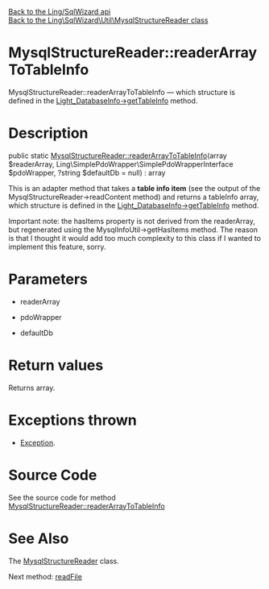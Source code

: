 [Back to the Ling/SqlWizard api](https://github.com/lingtalfi/SqlWizard/blob/master/doc/api/Ling/SqlWizard.md)<br>
[Back to the Ling\SqlWizard\Util\MysqlStructureReader class](https://github.com/lingtalfi/SqlWizard/blob/master/doc/api/Ling/SqlWizard/Util/MysqlStructureReader.md)


MysqlStructureReader::readerArrayToTableInfo
================



MysqlStructureReader::readerArrayToTableInfo — which structure is defined in the [Light_DatabaseInfo->getTableInfo](https://github.com/lingtalfi/Light_DatabaseInfo/blob/master/doc/api/Ling/Light_DatabaseInfo/Service/LightDatabaseInfoService/getTableInfo.md) method.




Description
================


public static [MysqlStructureReader::readerArrayToTableInfo](https://github.com/lingtalfi/SqlWizard/blob/master/doc/api/Ling/SqlWizard/Util/MysqlStructureReader/readerArrayToTableInfo.md)(array $readerArray, Ling\SimplePdoWrapper\SimplePdoWrapperInterface $pdoWrapper, ?string $defaultDb = null) : array




This is an adapter method that takes a **table info item** (see the output of
the MysqlStructureReader->readContent method) and returns a tableInfo array,
which structure is defined in the [Light_DatabaseInfo->getTableInfo](https://github.com/lingtalfi/Light_DatabaseInfo/blob/master/doc/api/Ling/Light_DatabaseInfo/Service/LightDatabaseInfoService/getTableInfo.md) method.

Important note: the hasItems property is not derived from the readerArray, but regenerated
using the MysqlInfoUtil->getHasItems method.
The reason is that I thought it would add too much complexity to this class if I wanted
to implement this feature, sorry.




Parameters
================


- readerArray

    

- pdoWrapper

    

- defaultDb

    


Return values
================

Returns array.


Exceptions thrown
================

- [Exception](http://php.net/manual/en/class.exception.php).&nbsp;







Source Code
===========
See the source code for method [MysqlStructureReader::readerArrayToTableInfo](https://github.com/lingtalfi/SqlWizard/blob/master/Util/MysqlStructureReader.php#L57-L115)


See Also
================

The [MysqlStructureReader](https://github.com/lingtalfi/SqlWizard/blob/master/doc/api/Ling/SqlWizard/Util/MysqlStructureReader.md) class.

Next method: [readFile](https://github.com/lingtalfi/SqlWizard/blob/master/doc/api/Ling/SqlWizard/Util/MysqlStructureReader/readFile.md)<br>

